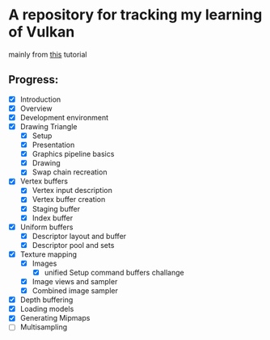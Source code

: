 # A repository for tracking my learning of Vulkan

mainly from [this](https://vulkan-tutorial.com/) tutorial

## Progress:
- [x] Introduction
- [x] Overview
- [x] Development environment
- [x] Drawing Triangle
	- [x] Setup
	- [x] Presentation
	- [x] Graphics pipeline basics
	- [x] Drawing
	- [x] Swap chain recreation
- [x] Vertex buffers
	- [x] Vertex input description
	- [x] Vertex buffer creation
	- [x] Staging buffer
	- [x] Index buffer
- [x] Uniform buffers
	- [x] Descriptor layout and buffer
	- [x] Descriptor pool and sets
- [x] Texture mapping
	- [x] Images
		- [x] unified Setup command buffers challange
	- [x] Image views and sampler
	- [x] Combined image sampler
- [x] Depth buffering
- [x] Loading models
- [x] Generating Mipmaps
- [ ] Multisampling